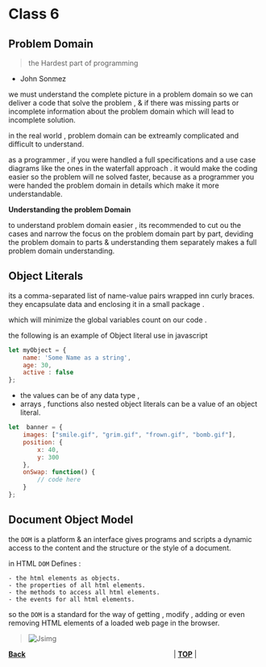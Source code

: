 # Class 6

## **Problem Domain**

> the Hardest part of programming 
- John Sonmez

we must understand the complete picture in a problem domain so we can deliver a code that solve the problem , & if there was missing parts or incomplete information about the problem domain which will lead to incomplete solution.

in the real world , problem domain can be extreamly complicated and difficult to understand.

as a programmer , if you were handled a full specifications and a use case diagrams like the ones in the waterfall approach . it would make the coding easier so the problem will ne solved faster, because as a programmer you were handed the problem domain in details which make it more understandable. 


**Understanding the problem Domain**

to understand problem domain easier , its recommended to cut ou the cases and narrow the focus on the problem domain part by part, deviding the problem domain to parts & understanding them separately makes a full problem domain understanding.




## **Object Literals**

its a comma-separated list of name-value pairs wrapped inn curly braces. they encapsulate data and enclosing it in a small package . 

which will minimize the global variables count on our code .

the following is an example of Object literal use in javascript

```js 
let myObject = {
    name: 'Some Name as a string',
    age: 30,
    active : false
};
```

- the values can be of any data type ,
- arrays , functions also nested object literals can be a value of an object literal.

```js
let  banner = {
    images: ["smile.gif", "grim.gif", "frown.gif", "bomb.gif"],
    position: {
        x: 40,
        y: 300
    },
    onSwap: function() { 
        // code here
    }
};
```

## **Document Object Model**

the `DOM` is a platform & an interface gives programs and scripts a dynamic access to the content and the structure or the style of a document.

in HTML `DOM` Defines : 

    - the html elements as objects.
    - the properties of all html elements.
    - the methods to access all html elements.
    - the events for all html elements.

so the `DOM` is a standard for the way of getting , modify , adding or even removing HTML elements of a loaded web page in the browser.

>![Jsimg](https://www.optimizesmart.com/wp-content/uploads/2014/05/HTML-DOM-Tree.jpg)



[**Back**](https://odehabuzaid.github.io/reading-notes/)                     | [**TOP**](##Problem-Domain) |



